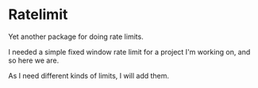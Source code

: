 # Ratelimit

Yet another package for doing rate limits.

I needed a simple fixed window rate limit for a project I'm working on, and so here we are.

As I need different kinds of limits, I will add them.
